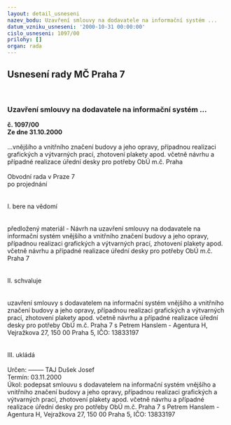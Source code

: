 ```yaml
---
layout: detail_usneseni
nazev_bodu: Uzavření smlouvy na dodavatele na informační systém ...
datum_vzniku_usneseni: '2000-10-31 00:00:00'
cislo_usneseni: 1097/00
prilohy: []
organ: rada
---
```

<div id="ucUsn_pList" class="usn">
	<span><h2>Usnesení rady MČ Praha 7 </h2>
<br></span><div class="standBody">
<span><h3>Uzavření smlouvy na dodavatele na informační systém ...</h3></span><div class="center">
		<strong>č. 1097/00</strong><br>
	</div>
<div class="center">
		<strong>Ze dne 31.10.2000</strong><br><br>
	</div>...vnějšího a vnitřního značení budovy a jeho opravy, případnou realizaci grafických a výtvarných prací, zhotovení plakety apod. včetně návrhu a případné realizace úřední desky pro potřeby ObÚ m.č. Praha<br><br>Obvodní rada v Praze 7<br>po projednání<br><br><br>I.	bere na vědomí<br><br> <br>předložený materiál - Návrh na uzavření smlouvy na dodavatele na informační systém vnějšího a vnitřního značení budovy a jeho opravy, případnou realizaci grafických a výtvarných prací, zhotovení plakety apod. včetně návrhu a případné realizace úřední desky pro potřeby ObÚ m.č. Praha 7<br><br><br>II.	schvaluje <br><br><br>uzavření smlouvy s dodavatelem na informační systém vnějšího a vnitřního značení budovy a jeho opravy, případnou realizaci grafických a výtvarných prací, zhotovení plakety apod. včetně návrhu a případné realizace úřední desky pro potřeby ObÚ m.č. Praha 7 s Petrem Hanslem - Agentura H, Vejražkova 27, 150 00 Praha 5, IČO: 13833197<br><br><br>III.	ukládá <br><br> Určen:	–––––	TAJ Dušek Josef<br>Termín: 03.11.2000<br>Úkol:	podepsat smlouvu s dodavatelem na informační systém vnějšího a vnitřního značení budovy a jeho opravy, případnou realizaci grafických a výtvarných prací, zhotovení plakety apod. včetně návrhu a případné realizace úřední desky pro potřeby ObÚ m.č. Praha 7 s Petrem Hanslem - Agentura H, Vejražkova 27, 150 00 Praha 5, IČO: 13833197<br> <br>
</div>
</div>